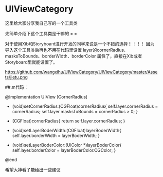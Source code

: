 # UIViewCategory
这里给大家分享我自己写的一个工具类

先简单介绍下这个工具类是干嘛的 = =

对于使用Xib和Storyboard进行开发的同学来说是一个不错的选择！！！！
因为导入这个工具类后再也不用在代码里设置 layer的cornerRadius、masksToBounds、borderWidth、borderColor
属性了，直接在Xib或者Storyboard里就能设置了。

https://github.com/wangxihu/UIViewCategory/UIViewCategory/master/Assets/jietu.png

##.m代码：

@implementation UIView (CornerRadius)
- (void)setCornerRadius:(CGFloat)cornerRadius{
self.layer.cornerRadius = cornerRadius;
self.layer.masksToBounds = cornerRadius > 0;
}

- (CGFloat)cornerRadius{
return self.layer.cornerRadius;
}

- (void)setLayerBoderWidth:(CGFloat)layerBoderWidth{
self.layer.borderWidth = layerBoderWidth;
}

- (void)setLayerBoderColor:(UIColor *)layerBoderColor{
self.layer.borderColor = layerBoderColor.CGColor;
}

@end

希望大神看了能给出一些建议
